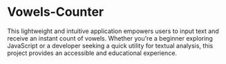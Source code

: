 # Vowels-Counter
This lightweight and intuitive application empowers users to input text and receive an instant count of vowels. Whether you're a beginner exploring JavaScript or a developer seeking a quick utility for textual analysis, this project provides an accessible and educational experience.
